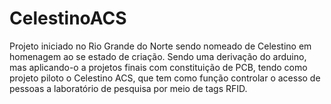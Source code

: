 # CelestinoACS

Projeto iniciado no Rio Grande do Norte sendo nomeado de Celestino em homenagem ao se estado de criação. Sendo uma derivação do arduino, mas aplicando-o a projetos finais com constituição de PCB, tendo como projeto piloto o Celestino ACS, que tem como função controlar o acesso de pessoas a laboratório de pesquisa por meio de tags RFID. 
